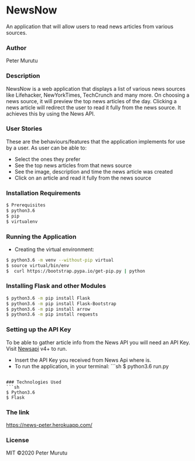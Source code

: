 # NewsNow

An application that will allow users to read news articles from various sources.

### Author
Peter Murutu


### Description
NewsNow is a web application that displays a list of various news sources like Lifehacker, NewYorkTimes, TechCrunch and many more. On choosing a news source, it will preview the top news articles of the day. Clicking a news article will redirect the user to read it fully from the news source. It achieves this by using the News API.

### User Stories
These are the behaviours/features that the application implements for use by a user.
As user can be able to:
  - Select the ones they prefer
  - See the top news articles from that news source
  - See the image, description and time the news article was created
  - Click on an article and read it fully from the news source
 
### Installation Requirements

```sh
$ Prerequisites
$ python3.6
$ pip
$ virtualenv
```


### Running the Application

- Creating the virtual environment:
```sh
$ python3.6 -m venv --without-pip virtual
$ source virtual/bin/env
$  curl https://bootstrap.pypa.io/get-pip.py | python 
```
  
### Installing Flask and other Modules

```sh
$ python3.6 -m pip install Flask
$ python3.6 -m pip install Flask-Bootstrap
$ python3.6 -m pip install arrow
$ python3.6 -m pip install requests
```

### Setting up the API Key
To be able to gather article info from the News API you will need an API Key.
Visit [Newsapi](https://newsapi.org/) v4+ to run.
- Insert the API Key you received from News Api where <Your-Api-Key> is.
- To run the application, in your terminal: ```sh
 $ python3.6 run.py
```

### Technologies Used
```sh
$ Python3.6
$ Flask
```





### The link

https://news-peter.herokuapp.com/


### License

MIT ©2020 Peter Murutu
